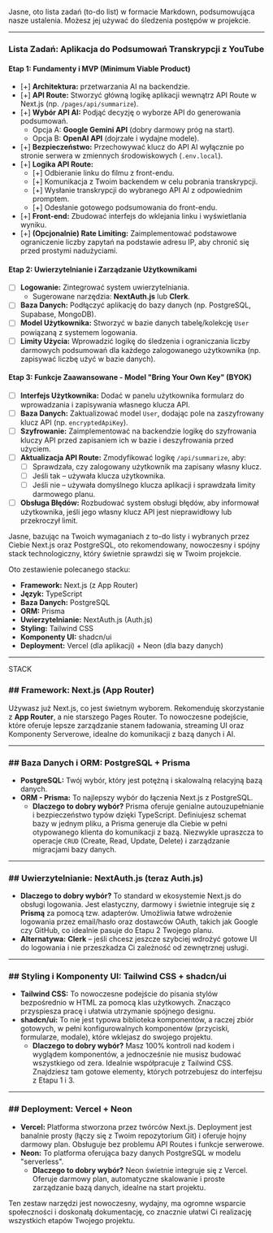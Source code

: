 Jasne, oto lista zadań (to-do list) w formacie Markdown, podsumowująca nasze ustalenia. Możesz jej używać do śledzenia postępów w projekcie.

---

### Lista Zadań: Aplikacja do Podsumowań Transkrypcji z YouTube

#### Etap 1: Fundamenty i MVP (Minimum Viable Product)

- [+] **Architektura:** przetwarzania AI na backendzie.
- [+] **API Route:** Stworzyć główną logikę aplikacji wewnątrz API Route w Next.js (np. `/pages/api/summarize`).
- [+] **Wybór API AI:** Podjąć decyzję o wyborze API do generowania podsumowań.
  - Opcja A: **Google Gemini API** (dobry darmowy próg na start).
  - Opcja B: **OpenAI API** (dojrzałe i wydajne modele).
- [+] **Bezpieczeństwo:** Przechowywać klucz do API AI wyłącznie po stronie serwera w zmiennych środowiskowych (`.env.local`).
- [+] **Logika API Route:**
  - [+] Odbieranie linku do filmu z front-endu.
  - [+] Komunikacja z Twoim backendem w celu pobrania transkrypcji.
  - [+] Wysłanie transkrypcji do wybranego API AI z odpowiednim promptem.
  - [+] Odesłanie gotowego podsumowania do front-endu.
- [+] **Front-end:** Zbudować interfejs do wklejania linku i wyświetlania wyniku.
- [+] **(Opcjonalnie) Rate Limiting:** Zaimplementować podstawowe ograniczenie liczby zapytań na podstawie adresu IP, aby chronić się przed prostymi nadużyciami.

#### Etap 2: Uwierzytelnianie i Zarządzanie Użytkownikami

- [ ] **Logowanie:** Zintegrować system uwierzytelniania.
  - Sugerowane narzędzia: **NextAuth.js** lub **Clerk**.
- [ ] **Baza Danych:** Podłączyć aplikację do bazy danych (np. PostgreSQL, Supabase, MongoDB).
- [ ] **Model Użytkownika:** Stworzyć w bazie danych tabelę/kolekcję `User` powiązaną z systemem logowania.
- [ ] **Limity Użycia:** Wprowadzić logikę do śledzenia i ograniczania liczby darmowych podsumowań dla każdego zalogowanego użytkownika (np. zapisywać liczbę użyć w bazie danych).

#### Etap 3: Funkcje Zaawansowane - Model "Bring Your Own Key" (BYOK)

- [ ] **Interfejs Użytkownika:** Dodać w panelu użytkownika formularz do wprowadzania i zapisywania własnego klucza API.
- [ ] **Baza Danych:** Zaktualizować model `User`, dodając pole na zaszyfrowany klucz API (np. `encryptedApiKey`).
- [ ] **Szyfrowanie:** Zaimplementować na backendzie logikę do szyfrowania kluczy API przed zapisaniem ich w bazie i deszyfrowania przed użyciem.
- [ ] **Aktualizacja API Route:** Zmodyfikować logikę `/api/summarize`, aby:
  - [ ] Sprawdzała, czy zalogowany użytkownik ma zapisany własny klucz.
  - [ ] Jeśli tak – używała klucza użytkownika.
  - [ ] Jeśli nie – używała domyślnego klucza aplikacji i sprawdzała limity darmowego planu.
- [ ] **Obsługa Błędów:** Rozbudować system obsługi błędów, aby informował użytkownika, jeśli jego własny klucz API jest nieprawidłowy lub przekroczył limit.

Jasne, bazując na Twoich wymaganiach z to-do listy i wybranych przez Ciebie Next.js oraz PostgreSQL, oto rekomendowany, nowoczesny i spójny stack technologiczny, który świetnie sprawdzi się w Twoim projekcie.

Oto zestawienie polecanego stacku:

- **Framework:** Next.js (z App Router)
- **Język:** TypeScript
- **Baza Danych:** PostgreSQL
- **ORM:** Prisma
- **Uwierzytelnianie:** NextAuth.js (Auth.js)
- **Styling:** Tailwind CSS
- **Komponenty UI:** shadcn/ui
- **Deployment:** Vercel (dla aplikacji) + Neon (dla bazy danych)

---

STACK

### ## Framework: Next.js (App Router)

Używasz już Next.js, co jest świetnym wyborem. Rekomenduję skorzystanie z **App Router**, a nie starszego Pages Router. To nowoczesne podejście, które oferuje lepsze zarządzanie stanem ładowania, streaming UI oraz Komponenty Serverowe, idealne do komunikacji z bazą danych i AI.

---

### ## Baza Danych i ORM: PostgreSQL + Prisma

- **PostgreSQL:** Twój wybór, który jest potężną i skalowalną relacyjną bazą danych.
- **ORM - Prisma:** To najlepszy wybór do łączenia Next.js z PostgreSQL.
  - **Dlaczego to dobry wybór?** Prisma oferuje genialne autouzupełnianie i bezpieczeństwo typów dzięki TypeScript. Definiujesz schemat bazy w jednym pliku, a Prisma generuje dla Ciebie w pełni otypowanego klienta do komunikacji z bazą. Niezwykle upraszcza to operacje `CRUD` (Create, Read, Update, Delete) i zarządzanie migracjami bazy danych.

---

### ## Uwierzytelnianie: NextAuth.js (teraz Auth.js)

- **Dlaczego to dobry wybór?** To standard w ekosystemie Next.js do obsługi logowania. Jest elastyczny, darmowy i świetnie integruje się z **Prismą** za pomocą tzw. adapterów. Umożliwia łatwe wdrożenie logowania przez email/hasło oraz dostawców OAuth, takich jak Google czy GitHub, co idealnie pasuje do Etapu 2 Twojego planu.
- **Alternatywa:** **Clerk** – jeśli chcesz jeszcze szybciej wdrożyć gotowe UI do logowania i nie przeszkadza Ci zależność od zewnętrznej usługi.

---

### ## Styling i Komponenty UI: Tailwind CSS + shadcn/ui

- **Tailwind CSS:** To nowoczesne podejście do pisania stylów bezpośrednio w HTML za pomocą klas użytkowych. Znacząco przyspiesza pracę i ułatwia utrzymanie spójnego designu.
- **shadcn/ui:** To nie jest typowa biblioteka komponentów, a raczej zbiór gotowych, w pełni konfigurowalnych komponentów (przyciski, formularze, modale), które wklejasz do swojego projektu.
  - **Dlaczego to dobry wybór?** Masz 100% kontroli nad kodem i wyglądem komponentów, a jednocześnie nie musisz budować wszystkiego od zera. Idealnie współpracuje z Tailwind CSS. Znajdziesz tam gotowe elementy, których potrzebujesz do interfejsu z Etapu 1 i 3.

---

### ## Deployment: Vercel + Neon

- **Vercel:** Platforma stworzona przez twórców Next.js. Deployment jest banalnie prosty (łączy się z Twoim repozytorium Git) i oferuje hojny darmowy plan. Obsługuje bez problemu API Routes i funkcje serwerowe.
- **Neon:** To platforma oferująca bazy danych PostgreSQL w modelu "serverless".
  - **Dlaczego to dobry wybór?** Neon świetnie integruje się z Vercel. Oferuje darmowy plan, automatyczne skalowanie i proste zarządzanie bazą danych, idealne na start projektu.

Ten zestaw narzędzi jest nowoczesny, wydajny, ma ogromne wsparcie społeczności i doskonałą dokumentację, co znacznie ułatwi Ci realizację wszystkich etapów Twojego projektu.
